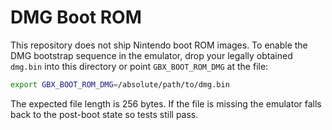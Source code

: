 # DMG Boot ROM

This repository does not ship Nintendo boot ROM images. To enable the DMG
bootstrap sequence in the emulator, drop your legally obtained `dmg.bin`
into this directory or point `GBX_BOOT_ROM_DMG` at the file:

```sh
export GBX_BOOT_ROM_DMG=/absolute/path/to/dmg.bin
```

The expected file length is 256 bytes. If the file is missing the emulator
falls back to the post-boot state so tests still pass.
